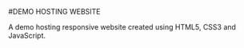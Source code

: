 #DEMO HOSTING WEBSITE

A demo hosting responsive website created using HTML5, CSS3 and JavaScript.

 
